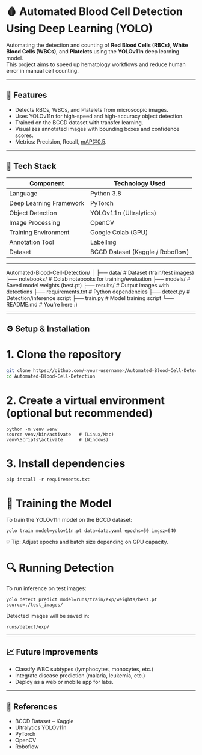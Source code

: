 # 🩸 Automated Blood Cell Detection Using Deep Learning (YOLO)

Automating the detection and counting of **Red Blood Cells (RBCs)**, **White Blood Cells (WBCs)**, and **Platelets** using the **YOLOv11n** deep learning model.  
This project aims to speed up hematology workflows and reduce human error in manual cell counting.

---

## 🚀 Features
- Detects RBCs, WBCs, and Platelets from microscopic images.
- Uses YOLOv11n for high-speed and high-accuracy object detection.
- Trained on the BCCD dataset with transfer learning.
- Visualizes annotated images with bounding boxes and confidence scores.
- Metrics: Precision, Recall, mAP@0.5.

---

## 🧠 Tech Stack
| Component | Technology Used |
|------------|----------------|
| Language | Python 3.8 |
| Deep Learning Framework | PyTorch |
| Object Detection | YOLOv11n (Ultralytics) |
| Image Processing | OpenCV |
| Training Environment | Google Colab (GPU) |
| Annotation Tool | LabelImg |
| Dataset | BCCD Dataset (Kaggle / Roboflow) |

---

Automated-Blood-Cell-Detection/
│
├── data/ # Dataset (train/test images)
├── notebooks/ # Colab notebooks for training/evaluation
├── models/ # Saved model weights (best.pt)
├── results/ # Output images with detections
├── requirements.txt # Python dependencies
├── detect.py # Detection/inference script
├── train.py # Model training script
└── README.md # You're here :)

---

## ⚙️ Setup & Installation

# 1. Clone the repository
```bash
git clone https://github.com/<your-username>/Automated-Blood-Cell-Detection.git
cd Automated-Blood-Cell-Detection
```

# 2. Create a virtual environment (optional but recommended)
```
python -m venv venv
source venv/bin/activate   # (Linux/Mac)
venv\Scripts\activate      # (Windows)
```

# 3. Install dependencies
```
pip install -r requirements.txt
```

# 🧬 Training the Model

To train the YOLOv11n model on the BCCD dataset:
```
yolo train model=yolov11n.pt data=data.yaml epochs=50 imgsz=640
```
💡 Tip: Adjust epochs and batch size depending on GPU capacity.

# 🔍 Running Detection

To run inference on test images:
```
yolo detect predict model=runs/train/exp/weights/best.pt source=./test_images/
```
Detected images will be saved in:
```
runs/detect/exp/
```

---

## 📈 Future Improvements

- Classify WBC subtypes (lymphocytes, monocytes, etc.)
- Integrate disease prediction (malaria, leukemia, etc.)
- Deploy as a web or mobile app for labs.

---

## 🧾 References

- BCCD Dataset – Kaggle
- Ultralytics YOLOv11n
- PyTorch
- OpenCV
- Roboflow

